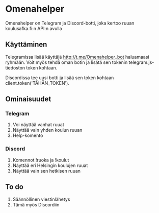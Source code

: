# Omenahelper
Omenahelper on Telegram  ja Discord-botti, joka kertoo ruuan koulusafka.fi:n API:n avulla

## Käyttäminen

Telegramissa lisää käyttäjä http://t.me/Omenahelper_bot haluamaasi ryhmään. Voit myös tehdä oman botin ja lisätä sen tokenin telegram.js-tiedoston token kohtaan.

Discordissa tee uusi botti ja lisää sen token kohtaan client.token('TÄHÄN_TOKEN'). 

## Ominaisuudet

### Telegram

1. Voi näyttää vanhat ruuat
2. Näyttää vain yhden koulun ruuan
3. Help-komento

### Discord

1. Komennot !ruoka ja !koulut
2. Näyttää eri Helsingin koulujen ruuat
3. Näyttää vain sen hetkisen ruuan

## To do

1. Säännöllinen viestinlähetys
2. Tämä myös Discordiin
